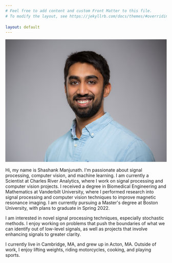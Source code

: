 ```yaml
---
# Feel free to add content and custom Front Matter to this file.
# To modify the layout, see https://jekyllrb.com/docs/themes/#overriding-theme-defaults

layout: default
---
```


![headshot](./_data/ManjunathShashank_headshot.jpg)

Hi, my name is Shashank Manjunath. I'm passionate about signal processing, computer vision, and machine learning. I am
currently a Scientist at Charles River Analytics, where I work on signal processing and computer vision projects. I
received a degree in Biomedical Engineering and Mathematics at Vanderbilt University, where I performed research into
signal processing and computer vision techniques to improve magnetic resonance imaging. I am currently pursuing a
Master's degree at Boston University, with plans to graduate in Spring 2022.

I am interested in novel signal processing techniques, especially stochastic methods. I enjoy working on problems that
push the boundaries of what we can identify out of low-level signals, as well as projects that involve enhancing signals
to greater clarity.

I currently live in Cambridge, MA, and grew up in Acton, MA. Outside of work, I enjoy lifting weights, riding
motorcycles, cooking,  and playing sports.
